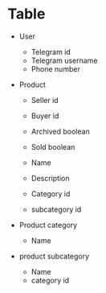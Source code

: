 # Table

- User
  - Telegram id
  - Telegram username
  - Phone number

- Product
  - Seller id
  - Buyer id
  - Archived boolean
  - Sold boolean

  - Name
  - Description
  - Category id
  - subcategory id

- Product category
  - Name
- product subcategory
  - Name
  - category id


